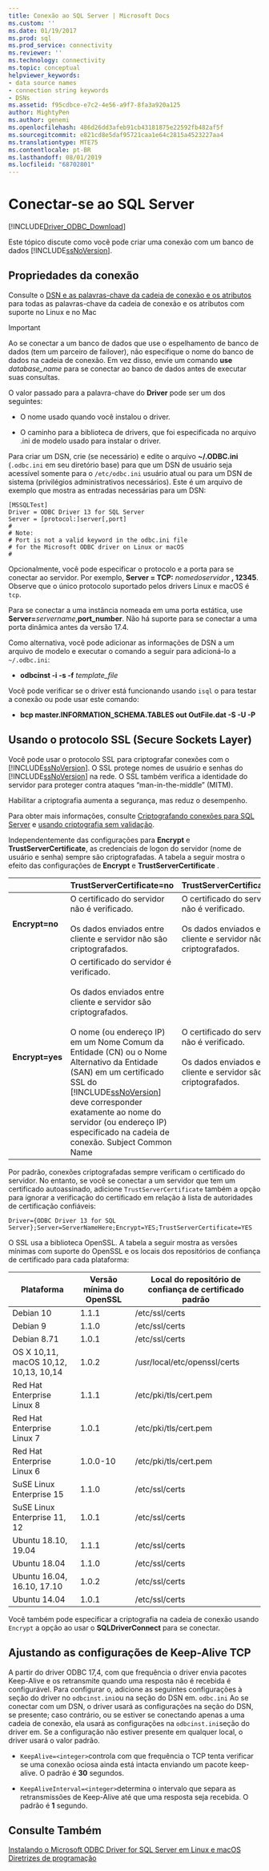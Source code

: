 ```yaml
---
title: Conexão ao SQL Server | Microsoft Docs
ms.custom: ''
ms.date: 01/19/2017
ms.prod: sql
ms.prod_service: connectivity
ms.reviewer: ''
ms.technology: connectivity
ms.topic: conceptual
helpviewer_keywords:
- data source names
- connection string keywords
- DSNs
ms.assetid: f95cdbce-e7c2-4e56-a9f7-8fa3a920a125
author: MightyPen
ms.author: genemi
ms.openlocfilehash: 486d26dd3afeb91cb43181875e22592fb482af5f
ms.sourcegitcommit: e821cd8e5daf95721caa1e64c2815a4523227aa4
ms.translationtype: MTE75
ms.contentlocale: pt-BR
ms.lasthandoff: 08/01/2019
ms.locfileid: "68702801"
---
```

# <a name="connecting-to-sql-server"></a>Conectar-se ao SQL Server
[!INCLUDE[Driver_ODBC_Download](../../../includes/driver_odbc_download.md)]

Este tópico discute como você pode criar uma conexão com um banco de dados [!INCLUDE[ssNoVersion](../../../includes/ssnoversion-md.md)].  
  
## <a name="connection-properties"></a>Propriedades da conexão  

Consulte o [DSN e as palavras-chave da cadeia de conexão e os atributos](../../../connect/odbc/dsn-connection-string-attribute.md) para todas as palavras-chave da cadeia de conexão e os atributos com suporte no Linux e no Mac

> [!IMPORTANT]  
> Ao se conectar a um banco de dados que use o espelhamento de banco de dados (tem um parceiro de failover), não especifique o nome do banco de dados na cadeia de conexão. Em vez disso, envie um comando **use** _database_name_ para se conectar ao banco de dados antes de executar suas consultas.  
  
O valor passado para a palavra-chave do **Driver** pode ser um dos seguintes:  
  
-   O nome usado quando você instalou o driver.

-   O caminho para a biblioteca de drivers, que foi especificada no arquivo .ini de modelo usado para instalar o driver.  

Para criar um DSN, crie (se necessário) e edite o arquivo **~/.ODBC.ini** (`.odbc.ini` em seu diretório base) para que um DSN de usuário seja acessível somente para o `/etc/odbc.ini` usuário atual ou para um DSN de sistema (privilégios administrativos necessários). Este é um arquivo de exemplo que mostra as entradas necessárias para um DSN:  

```  
[MSSQLTest]  
Driver = ODBC Driver 13 for SQL Server  
Server = [protocol:]server[,port]  
#   
# Note:  
# Port is not a valid keyword in the odbc.ini file  
# for the Microsoft ODBC driver on Linux or macOS
#  
```  

Opcionalmente, você pode especificar o protocolo e a porta para se conectar ao servidor. Por exemplo, **Server = TCP:** _nomedoservidor_ **, 12345**. Observe que o único protocolo suportado pelos drivers Linux e macOS é `tcp`.

Para se conectar a uma instância nomeada em uma porta estática, use <b>Server=</b>*servername*,**port_number**. Não há suporte para se conectar a uma porta dinâmica antes da versão 17.4.

Como alternativa, você pode adicionar as informações de DSN a um arquivo de modelo e executar o comando a seguir para adicioná-lo a `~/.odbc.ini`:
 - **odbcinst -i -s -f** _template_file_  
 
Você pode verificar se o driver está funcionando usando `isql` o para testar a conexão ou pode usar este comando:
 - **bcp master.INFORMATION_SCHEMA.TABLES out OutFile.dat -S <server> -U <name> -P <password>**  

## <a name="using-secure-sockets-layer-ssl"></a>Usando o protocolo SSL (Secure Sockets Layer)  
Você pode usar o protocolo SSL para criptografar conexões com o [!INCLUDE[ssNoVersion](../../../includes/ssnoversion-md.md)]. O SSL protege nomes de usuário e senhas do [!INCLUDE[ssNoVersion](../../../includes/ssnoversion-md.md)] na rede. O SSL também verifica a identidade do servidor para proteger contra ataques “man-in-the-middle” (MITM).  

Habilitar a criptografia aumenta a segurança, mas reduz o desempenho.

Para obter mais informações, consulte [Criptografando conexões para SQL Server](https://go.microsoft.com/fwlink/?LinkId=220900) e [usando criptografia sem validação](https://docs.microsoft.com/sql/relational-databases/native-client/features/using-encryption-without-validation).

Independentemente das configurações para **Encrypt** e **TrustServerCertificate**, as credenciais de logon do servidor (nome de usuário e senha) sempre são criptografadas. A tabela a seguir mostra o efeito das configurações de **Encrypt** e **TrustServerCertificate** .  

||**TrustServerCertificate=no**|**TrustServerCertificate=yes**|  
|-|-------------------------------------|------------------------------------|  
|**Encrypt=no**|O certificado do servidor não é verificado.<br /><br />Os dados enviados entre cliente e servidor não são criptografados.|O certificado do servidor não é verificado.<br /><br />Os dados enviados entre cliente e servidor não são criptografados.|  
|**Encrypt=yes**|O certificado do servidor é verificado.<br /><br />Os dados enviados entre cliente e servidor são criptografados.<br /><br />O nome (ou endereço IP) em um Nome Comum da Entidade (CN) ou o Nome Alternativo da Entidade (SAN) em um certificado SSL do [!INCLUDE[ssNoVersion](../../../includes/ssnoversion-md.md)] deve corresponder exatamente ao nome do servidor (ou endereço IP) especificado na cadeia de conexão. Subject Common Name|O certificado do servidor não é verificado.<br /><br />Os dados enviados entre cliente e servidor são criptografados.|  

Por padrão, conexões criptografadas sempre verificam o certificado do servidor. No entanto, se você se conectar a um servidor que tem um certificado autoassinado, adicione `TrustServerCertificate` também a opção para ignorar a verificação do certificado em relação à lista de autoridades de certificação confiáveis:  

```  
Driver={ODBC Driver 13 for SQL Server};Server=ServerNameHere;Encrypt=YES;TrustServerCertificate=YES  
```  
  
O SSL usa a biblioteca OpenSSL. A tabela a seguir mostra as versões mínimas com suporte do OpenSSL e os locais dos repositórios de confiança de certificado para cada plataforma:

|Plataforma|Versão mínima do OpenSSL|Local do repositório de confiança de certificado padrão|  
|------------|---------------------------|--------------------------------------------|
|Debian 10|1.1.1|/etc/ssl/certs|
|Debian 9|1.1.0|/etc/ssl/certs|
|Debian 8.71|1.0.1|/etc/ssl/certs|
|OS X 10,11, macOS 10,12, 10,13, 10,14|1.0.2|/usr/local/etc/openssl/certs|
|Red Hat Enterprise Linux 8|1.1.1|/etc/pki/tls/cert.pem|
|Red Hat Enterprise Linux 7|1.0.1|/etc/pki/tls/cert.pem|
|Red Hat Enterprise Linux 6|1.0.0-10|/etc/pki/tls/cert.pem|
|SuSE Linux Enterprise 15|1.1.0|/etc/ssl/certs|
|SuSE Linux Enterprise 11, 12|1.0.1|/etc/ssl/certs|
|Ubuntu 18.10, 19.04|1.1.1|/etc/ssl/certs|
|Ubuntu 18.04|1.1.0|/etc/ssl/certs|
|Ubuntu 16.04, 16.10, 17.10|1.0.2|/etc/ssl/certs|
|Ubuntu 14.04|1.0.1|/etc/ssl/certs|

Você também pode especificar a criptografia na cadeia de conexão usando `Encrypt` a opção ao usar o **SQLDriverConnect** para se conectar.

## <a name="adjusting-the-tcp-keep-alive-settings"></a>Ajustando as configurações de Keep-Alive TCP

A partir do driver ODBC 17,4, com que frequência o driver envia pacotes Keep-Alive e os retransmite quando uma resposta não é recebida é configurável.
Para configurar o, adicione as seguintes configurações à seção do driver no `odbcinst.ini`ou na seção do DSN em. `odbc.ini` Ao se conectar com um DSN, o driver usará as configurações na seção do DSN, se presente; caso contrário, ou se estiver se conectando apenas a uma cadeia de conexão, ela usará as configurações na `odbcinst.ini`seção do driver em. Se a configuração não estiver presente em qualquer local, o driver usará o valor padrão.

- `KeepAlive=<integer>`controla com que frequência o TCP tenta verificar se uma conexão ociosa ainda está intacta enviando um pacote keep-alive. O padrão é **30** segundos.

- `KeepAliveInterval=<integer>`determina o intervalo que separa as retransmissões de Keep-Alive até que uma resposta seja recebida.  O padrão é **1** segundo.


## <a name="see-also"></a>Consulte Também  
[Instalando o Microsoft ODBC Driver for SQL Server em Linux e macOS](../../../connect/odbc/linux-mac/installing-the-microsoft-odbc-driver-for-sql-server.md)  
[Diretrizes de programação](../../../connect/odbc/linux-mac/programming-guidelines.md)

